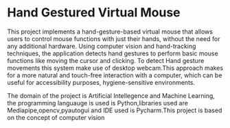 # Hand Gestured Virtual Mouse 

This project implements a hand-gesture-based virtual mouse that allows users to control mouse functions with just their hands, without the need for any additional hardware. Using computer vision and hand-tracking techniques, the application detects hand gestures to perform basic mouse functions like moving the cursor and clicking. To detect Hand gesture movements this system make use of desktop webcam.This approach makes for a more natural and touch-free interaction with a computer, which can be useful for accessibility purposes, hygiene-sensitive environments.

The domain of the project is Artificial Intellegence and Machine Learning, the programming languauge is used is Python,libraries used are Mediapipe,opencv,pyautogui and IDE used is Pycharm.This project is based on the concept of computer vision 
